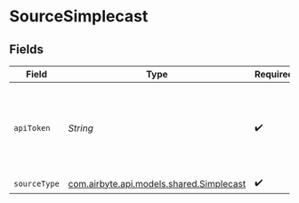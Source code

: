 # SourceSimplecast


## Fields

| Field                                                                            | Type                                                                             | Required                                                                         | Description                                                                      |
| -------------------------------------------------------------------------------- | -------------------------------------------------------------------------------- | -------------------------------------------------------------------------------- | -------------------------------------------------------------------------------- |
| `apiToken`                                                                       | *String*                                                                         | :heavy_check_mark:                                                               | API token to use. Find it at your Private Apps page on the Simplecast dashboard. |
| `sourceType`                                                                     | [com.airbyte.api.models.shared.Simplecast](../../models/shared/Simplecast.md)    | :heavy_check_mark:                                                               | N/A                                                                              |